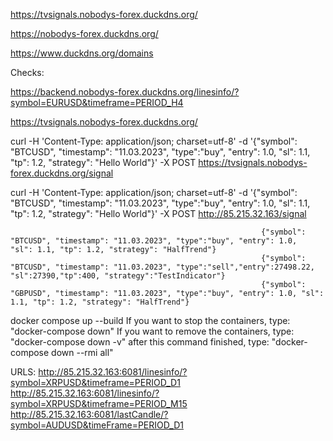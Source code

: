 https://tvsignals.nobodys-forex.duckdns.org/

https://nobodys-forex.duckdns.org/

https://www.duckdns.org/domains


Checks:

https://backend.nobodys-forex.duckdns.org/linesinfo/?symbol=EURUSD&timeframe=PERIOD_H4

https://tvsignals.nobodys-forex.duckdns.org/

curl -H 'Content-Type: application/json; charset=utf-8' -d '{"symbol": "BTCUSD", "timestamp": "11.03.2023", "type":"buy", "entry": 1.0, "sl": 1.1, "tp": 1.2, "strategy": "Hello World"}' -X POST https://tvsignals.nobodys-forex.duckdns.org/signal

curl -H 'Content-Type: application/json; charset=utf-8' -d '{"symbol": "BTCUSD", "timestamp": "11.03.2023", "type":"buy", "entry": 1.0, "sl": 1.1, "tp": 1.2, "strategy": "Hello World"}' -X POST http://85.215.32.163/signal

                                                            {"symbol": "BTCUSD", "timestamp": "11.03.2023", "type":"buy", "entry": 1.0,     "sl": 1.1, "tp": 1.2, "strategy": "HalfTrend"}
                                                            {"symbol": "BTCUSD", "timestamp": "11.03.2023", "type":"sell","entry":27498.22, "sl":27390,"tp":400, "strategy":"TestIndicator"}
                                                            {"symbol": "GBPUSD", "timestamp": "11.03.2023", "type":"buy", "entry": 1.0, "sl": 1.1, "tp": 1.2, "strategy": "HalfTrend"}        


docker compose up --build
If you want to stop the containers, type: "docker-compose down"
If you want to remove the containers, type: "docker-compose down -v" after this command finished, type: "docker-compose down --rmi all"

URLS:
http://85.215.32.163:6081/linesinfo/?symbol=XRPUSD&timeframe=PERIOD_D1
http://85.215.32.163:6081/linesinfo/?symbol=XRPUSD&timeframe=PERIOD_M15
http://85.215.32.163:6081/lastCandle/?symbol=AUDUSD&timeFrame=PERIOD_D1